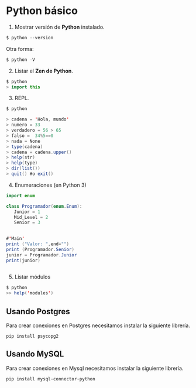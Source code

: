 # Python básico


1. Mostrar versión de **Python** instalado.

```java
$ python --version

```

Otra forma:
```java
$ python -V
```


2. Listar el **Zen de Python**.

```java
$ python
> import this
```

3. REPL.

```java
$ python
```

```java
> cadena = 'Hola, mundo'
> numero = 33
> verdadero = 56 > 65
> falso =  34%5==0
> nada = None
> type(cadena)
> cadena = cadena.upper()
> help(str)
> help(type)
> dir(list())
> quit() #o exit()
```

4. Enumeraciones (en Python 3)

```java
import enum

class Programador(enum.Enum):
   Junior = 1
   Mid_Level = 2
   Senior = 3
   

#'Main'
print ("Valor: ",end="")
print (Programador.Senior)
junior = Programador.Junior
print(junior)
   
```

5. Listar módulos
```java
$ python 
>> help('modules')

```


## Usando Postgres

Para crear conexiones en Postgres necesitamos instalar la siguiente librería.

```
pip install psycopg2
```

## Usando MySQL

Para crear conexiones en Mysql necesitamos instalar la siguiente librería.


```
pip install mysql-connector-python
```



